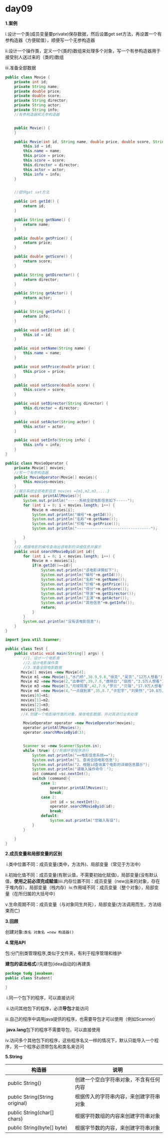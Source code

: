 # day09

**1.案例**

   i.设计一个类(成员变量要private)保存数据，然后设置get set方法，再设置一个有参构造器（方便赋值），顺便写一个无参构造器

   ii.设计一个操作类，定义一个(类的)数组来处理多个对象，写一个有参构造器用于接受别人送过来的（类的)数组

   iii.准备全部数据

```java
public class Movie {
    private int id;
    private String name;
    private double price;
    private double score;
    private String director;
    private String actor;
    private String info;
    //有参构造器和无参构造器


    public Movie() {
    }

    public Movie(int id, String name, double price, double score, String director, String actor, String info) {
        this.id = id;
        this.name = name;
        this.price = price;
        this.score = score;
        this.director = director;
        this.actor = actor;
        this.info = info;
    }


    //提供get set方法

    public int getId() {
        return id;
    }

    public String getName() {
        return name;
    }

    public double getPrice() {
        return price;
    }

    public double getScore() {
        return score;
    }

    public String getDirector() {
        return director;
    }

    public String getActor() {
        return actor;
    }

    public String getInfo() {
        return info;
    }

    public void setId(int id) {
        this.id = id;
    }

    public void setName(String name) {
        this.name = name;
    }

    public void setPrice(double price) {
        this.price = price;
    }

    public void setScore(double score) {
        this.score = score;
    }

    public void setDirector(String director) {
        this.director = director;
    }

    public void setActor(String actor) {
        this.actor = actor;
    }

    public void setInfo(String info) {
        this.info = info;
    }
}
```

```java
public class MovieOperator {
    private Movie[] movies;
    //写一个有参构造器
    public MovieOperator(Movie[] movies){
        this.movies=movies;
    }
    //展示系统全部电影信息 movies ={m1,m2,m3,....}
    public void  printAllMovies(){
        System.out.println("-----系统全部电影信息如下-----");
        for (int i = 0; i < movies.length; i++) {
            Movie m =movies[i];
            System.out.println("编号"+m.getId());
            System.out.println("名称"+m.getName());
            System.out.println("价格"+m.getPrice());
            System.out.println("---------------------------------");

        }
    }
    //2.根据电影的编号查询出该电影的详细信息并展示
    public void searchMovieByid(int id){
        for (int i = 0; i < movies.length; i++) {
            Movie m = movies[i];
            if(m.getId()==id){
                System.out.println("该电影详情如下");
                System.out.println("编号"+m.getId());
                System.out.println("名称"+m.getName());
                System.out.println("价格"+m.getPrice());
                System.out.println("得分"+m.getScore());
                System.out.println("导演"+m.getDirector());
                System.out.println("主演"+m.getActor());
                System.out.println("其他信息"+m.getInfo());
                return;
            }
        }
        System.out.println("没有该电影信息");
    }
}
```

```java
import java.util.Scanner;

public class Test {
    public static void main(String[] args) {
        //1、设计一个电影类
        //2.设计电影操作类
        //3.准备全部电影数据
       Movie[] movies =new Movie[4];
       Movie m1 =new Movie(1,"水门桥",38.9,9.8,"徐克","吴京","12万人想看");
       Movie m2 =new Movie(2,"出拳吧",39,7.8,"唐晓白","田雨","3.5万人想看");
       Movie m3 =new Movie(3,"月球陨落",42,7.9,"罗兰","贝瑞","17.9万人想看");
       Movie m4 =new Movie(4,"一点就到家",35,8.7,"许宏宇","刘昊然","10.8万人想看");
       movies[0]=m1;
       movies[1]=m2;
       movies[2]=m3;
       movies[3]=m4;
       //4.创建一个电影操作类的对象，接收电影数据，并对其进行业务处理

        MovieOperator operator =new MovieOperator(movies);
        operator.printAllMovies();
        operator.searchMovieByid(3);


        Scanner sc =new Scanner(System.in);
        while (true) {//死循环使程序进行
            System.out.println("==电影信息系统==");
            System.out.println("1、查询全部电影信息");
            System.out.println("2、根据id查询某个电影的详细信息展示");
            System.out.println("请输入操作命令：");
            int command =sc.nextInt();
            switch (command){
                case 1:
                    operator.printAllMovies();
                    break;
                case 2:
                    int id = sc.nextInt();
                    operator.searchMovieByid(id);
                    break;
                default:
                    System.out.println("您输入有误");
            }
        }

    }
}
```

**2.成员变量和局部变量的区别**

​	i.类中位置不同：成员变量(类中，方法外)、局部变量（常见于方法中）

​	ii.初始化值不同：成员变量(有默认值，不需要初始化赋值)，局部变量(没有默认值，**使用之前必须完成赋值**)
​	iii.内存位置不同：成员变量（new出来的对象，存在于堆内存），局部变量（栈内存）
​	iv.作用域不同：成员变量（整个对象），局部变量（在所归属的大括号中）

​    v.生命周期不同：成员变量（与对象同生共死），局部变量(方法调用而生，方法结束而亡)

**3.回顾**

创建对象:``类名 对象名 =new 构造器()``

**4.常用API**

包:分门别类管理程序,类似于文件夹，有利于程序管理和维护

**建包的语法格式**//先建包(idea自动的)再建类

```java
package tudg.javabean;
public class Student{
    
}
```

​	i.同一个包下的程序，可以直接访问

​	ii.访问其他包下的程序，必须**导包**才能访问

​	iii.自己的程序中调用java提供的程序，也需要导包才可以使用（例如Scanner)

​		**java.lang**包下的程序不需要导包，可以直接使用

​	iv.访问多个其他包下的程序，这些程序名又一样的情况下，默认只能导入一个程序，另一个程序必须带包名和类名来访问

**5.String**

| 构造器                           | 说明                                   |
| -------------------------------- | -------------------------------------- |
| public   String()                | 创建一个空白字符串对象，不含有任何内容 |
| public   String(String original) | 根据传入的字符串内容，来创建字符串对象 |
| public  String(char[] chars)     | 根据字符数组的内容来创建字符串对象     |
| public  String(byte[] byte)      | 根据字节数的内容，来创建字符串对象     |

